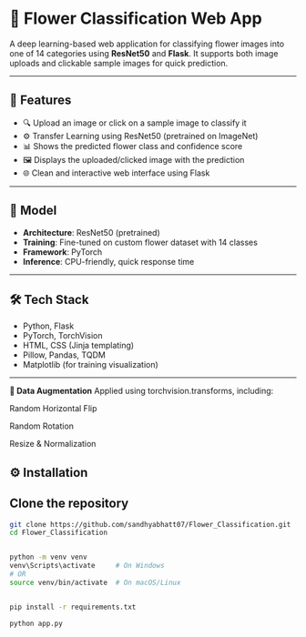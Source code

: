 # 🌸 Flower Classification Web App

A deep learning-based web application for classifying flower images into one of 14 categories using **ResNet50** and **Flask**. It supports both image uploads and clickable sample images for quick prediction.

---

## 🚀 Features

- 🔍 Upload an image or click on a sample image to classify it
- ⚙️ Transfer Learning using ResNet50 (pretrained on ImageNet)
- 📊 Shows the predicted flower class and confidence score
- 🖼 Displays the uploaded/clicked image with the prediction
- 🌐 Clean and interactive web interface using Flask

---

## 🧠 Model

- **Architecture**: ResNet50 (pretrained)
- **Training**: Fine-tuned on custom flower dataset with 14 classes
- **Framework**: PyTorch
- **Inference**: CPU-friendly, quick response time

---

## 🛠 Tech Stack

- Python, Flask
- PyTorch, TorchVision
- HTML, CSS (Jinja templating)
- Pillow, Pandas, TQDM
- Matplotlib (for training visualization)

---

**📸 Data Augmentation**
Applied using torchvision.transforms, including:

Random Horizontal Flip

Random Rotation

Resize & Normalization

## ⚙️ Installation

## Clone the repository

```bash
git clone https://github.com/sandhyabhatt07/Flower_Classification.git
cd Flower_Classification


python -m venv venv
venv\Scripts\activate     # On Windows
# OR
source venv/bin/activate  # On macOS/Linux


pip install -r requirements.txt

python app.py



